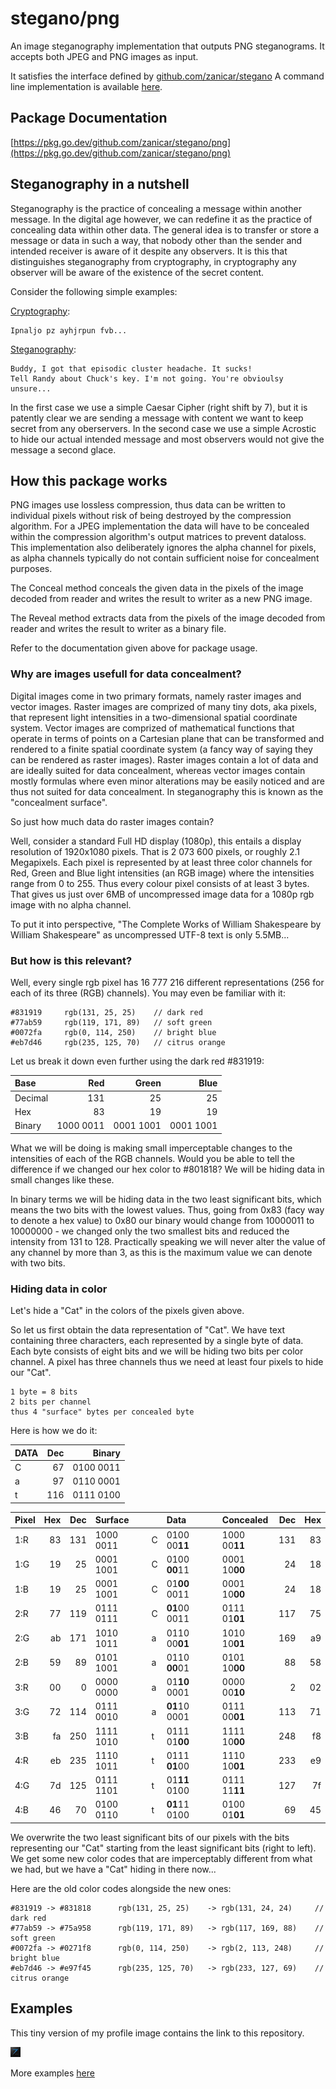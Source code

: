 # stegano/png

An image steganography implementation that outputs PNG steganograms. It accepts both JPEG and PNG images as input.

It satisfies the interface defined by [github.com/zanicar/stegano](https://github.com/zanicar/stegano)
A command line implementation is available [here](../cmd/stegano).

## Package Documentation

[https://pkg.go.dev/github.com/zanicar/stegano/png](https://pkg.go.dev/github.com/zanicar/stegano/png)

## Steganography in a nutshell

Steganography is the practice of concealing a message within another message. In the digital age however, we can redefine it as the practice of concealing data within other data. The general idea is to transfer or store a message or data in such a way, that nobody other than the sender and intended receiver is aware of it despite any observers. It is this that distinguishes steganography from cryptography, in cryptography any observer will be aware of the existence of the secret content.

Consider the following simple examples:

[Cryptography](https://en.wikipedia.org/wiki/Cryptography):

    Ipnaljo pz ayhjrpun fvb...
    
[Steganography](https://en.wikipedia.org/wiki/Steganography):

    Buddy, I got that episodic cluster headache. It sucks!
    Tell Randy about Chuck's key. I'm not going. You're obvioulsy unsure...
    
In the first case we use a simple Caesar Cipher (right shift by 7), but it is patently clear we are sending a message with content we want to keep secret from any oberservers. In the second case we use a simple Acrostic to hide our actual intended message and most observers would not give the message a second glace.

## How this package works

PNG images use lossless compression, thus data can be written to individual pixels without risk of being destroyed by the compression algorithm. For a JPEG implementation the data will have to be concealed within the compression algorithm's output matrices to prevent dataloss. This implementation also deliberately ignores the alpha channel for pixels, as alpha channels typically do not contain sufficient noise for concealment purposes.

The Conceal method conceals the given data in the pixels of the image decoded from reader and writes the result to writer as a new PNG image.

The Reveal method extracts data from the pixels of the image decoded from reader and writes the result to writer as a binary file.

Refer to the documentation given above for package usage.

### Why are images usefull for data concealment?

Digital images come in two primary formats, namely raster images and vector images. Raster images are comprized of many tiny dots, aka pixels, that represent light intensities in a two-dimensional spatial coordinate system. Vector images are comprized of mathematical functions that operate in terms of points on a Cartesian plane that can be transformed and rendered to a finite spatial coordinate system (a fancy way of saying they can be rendered as raster images). Raster images contain a lot of data and are ideally suited for data concealment, whereas vector images contain mostly formulas where even minor alterations may be easily noticed and are thus not suited for data concealment. In steganography this is known as the "concealment surface".

So just how much data do raster images contain?

Well, consider a standard Full HD display (1080p), this entails a display resolution of 1920x1080 pixels. That is 2 073 600 pixels, or roughly 2.1 Megapixels. Each pixel is represented by at least three color channels for Red, Green and Blue light intensities (an RGB image) where the intensities range from 0 to 255. Thus every colour pixel consists of at least 3 bytes. That gives us just over 6MB of uncompressed image data for a 1080p rgb image with no alpha channel.

To put it into perspective, "The Complete Works of William Shakespeare by William Shakespeare" as uncompressed UTF-8 text is only 5.5MB...

### But how is this relevant?

Well, every single rgb pixel has 16 777 216 different representations (256 for each of its three (RGB) channels). You may even be familiar with it:

    #831919     rgb(131, 25, 25)    // dark red
    #77ab59     rgb(119, 171, 89)   // soft green
    #0072fa     rgb(0, 114, 250)    // bright blue
    #eb7d46     rgb(235, 125, 70)   // citrus orange

Let us break it down even further using the dark red #831919:

| Base    |       Red |     Green |      Blue |
| :------ | --------: | --------: | --------: |
| Decimal |       131 |        25 |        25 |
| Hex     |        83 |        19 |        19 |
| Binary  | 1000 0011 | 0001 1001 | 0001 1001 |

What we will be doing is making small imperceptable changes to the intensities of each of the RGB channels. Would you be able to tell the difference if we changed our hex color to #801818? We will be hiding data in small changes like these.

In binary terms we will be hiding data in the two least significant bits, which means the two bits with the lowest values. Thus, going from 0x83 (facy way to denote a hex value) to 0x80 our binary would change from 10000011 to 10000000 - we changed only the two smallest bits and reduced the intensity from 131 to 128. Practically speaking we will never alter the value of any channel by more than 3, as this is the maximum value we can denote with two bits.

### Hiding data in color

Let's hide a "Cat" in the colors of the pixels given above.

So let us first obtain the data representation of "Cat". We have text containing three characters, each represented by a single byte of data. Each byte consists of eight bits and we will be hiding two bits per color channel. A pixel has three channels thus we need at least four pixels to hide our "Cat".

    1 byte = 8 bits
    2 bits per channel
    thus 4 "surface" bytes per concealed byte

Here is how we do it:

| DATA | Dec |    Binary |
| :--- | --: | --------: |
| C    |  67 | 0100 0011 |
| a    |  97 | 0110 0001 |
| t    | 116 | 0111 0100 |

| Pixel | Hex | Dec | Surface   |   | Data          | Concealed     | Dec | Hex |
| :---- | --: | --: | :-------- | - | :------------ | :------------ | --: | --: |
| 1:R   |  83 | 131 | 1000 0011 | C | 0100 00**11** | 1000 00**11** | 131 |  83 |
| 1:G   |  19 |  25 | 0001 1001 | C | 0100 **00**11 | 0001 10**00** |  24 |  18 |
| 1:B   |  19 |  25 | 0001 1001 | C | 01**00** 0011 | 0001 10**00** |  24 |  18 |
| 2:R   |  77 | 119 | 0111 0111 | C | **01**00 0011 | 0111 01**01** | 117 |  75 |
| 2:G   |  ab | 171 | 1010 1011 | a | 0110 00**01** | 1010 10**01** | 169 |  a9 |
| 2:B   |  59 |  89 | 0101 1001 | a | 0110 **00**01 | 0101 10**00** |  88 |  58 |
| 3:R   |  00 |   0 | 0000 0000 | a | 01**10** 0001 | 0000 00**10** |   2 |  02 |
| 3:G   |  72 | 114 | 0111 0010 | a | **01**10 0001 | 0111 00**01** | 113 |  71 |
| 3:B   |  fa | 250 | 1111 1010 | t | 0111 01**00** | 1111 10**00** | 248 |  f8 |
| 4:R   |  eb | 235 | 1110 1011 | t | 0111 **01**00 | 1110 10**01** | 233 |  e9 |
| 4:G   |  7d | 125 | 0111 1101 | t | 01**11** 0100 | 0111 11**11** | 127 |  7f |
| 4:B   |  46 |  70 | 0100 0110 | t | **01**11 0100 | 0100 01**01** |  69 |  45 |

We overwrite the two least significant bits of our pixels with the bits representing our "Cat" starting from the least significant bits (right to left). We get some new color codes that are imperceptably different from what we had, but we have a "Cat" hiding in there now...

Here are the old color codes alongside the new ones:

    #831919 -> #831818      rgb(131, 25, 25)    -> rgb(131, 24, 24)     // dark red
    #77ab59 -> #75a958      rgb(119, 171, 89)   -> rgb(117, 169, 88)    // soft green
    #0072fa -> #0271f8      rgb(0, 114, 250)    -> rgb(2, 113, 248)     // bright blue
    #eb7d46 -> #e97f45      rgb(235, 125, 70)   -> rgb(233, 127, 69)    // citrus orange

## Examples

This tiny version of my profile image contains the link to this repository.

![steganogram](../examples/x.png)

More examples [here](../examples)
